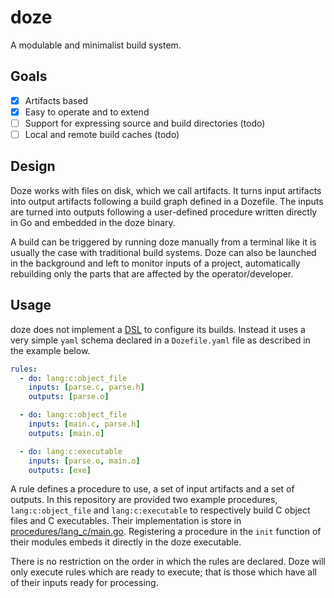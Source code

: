 # doze

A modulable and minimalist build system.

## Goals

- [X] Artifacts based
- [X] Easy to operate and to extend
- [ ] Support for expressing source and build directories (todo)
- [ ] Local and remote build caches (todo)

## Design

Doze works with files on disk, which we call artifacts. It turns input artifacts into output artifacts following a build graph defined in a Dozefile. The inputs are turned into outputs following a user-defined procedure written directly in Go and embedded in the doze binary.

A build can be triggered by running doze manually from a terminal like it is usually the case with traditional build systems. Doze can also be launched in the background and left to monitor inputs of a project, automatically rebuilding only the parts that are affected by the operator/developer.

## Usage

doze does not implement a [DSL](https://en.wikipedia.org/wiki/Domain-specific_language) to configure its builds. Instead it uses a very simple `yaml` schema declared in a `Dozefile.yaml` file as described in the example below.

```yaml
rules:
  - do: lang:c:object_file
    inputs: [parse.c, parse.h]
    outputs: [parse.o]

  - do: lang:c:object_file
    inputs: [main.c, parse.h]
    outputs: [main.o]

  - do: lang:c:executable
    inputs: [parse.o, main.o]
    outputs: [exe]
```

A rule defines a procedure to use, a set of input artifacts and a set of outputs. In this repository are provided two example procedures, `lang:c:object_file` and `lang:c:executable` to respectively build C object files and C executables. Their implementation is store in [procedures/lang_c/main.go](./procedures/lang_c/main.go). Registering a procedure in the `init` function of their modules embeds it directly in the doze executable.

There is no restriction on the order in which the rules are declared. Doze will only execute rules which are ready to execute; that is those which have all of their inputs ready for processing.
